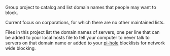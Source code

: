 Group project to catalog and list domain names that people may want to block.  

Current focus on corporations, for which there are no other maintained lists.

Files in this project list the domain names of servers, one per line that can be added to your local hosts file to tell your computer to never talk to servers on that domain name or added to your [pi-hole](https://github.com/pi-hole/pi-hole) blocklists for network wide blocking.
